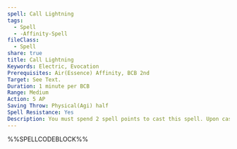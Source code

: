 ```yaml
---
spell: Call Lightning
tags:
  - Spell
  - -Affinity-Spell
fileClass:
  - Spell
share: true
title: Call Lightning
Keywords: Electric, Evocation
Prerequisites: Air(Essence) Affinity, BCB 2nd
Target: See Text.
Duration: 1 minute per BCB
Range: Medium
Action: 5 AP
Saving Throw: Physical(Agi) half
Spell Resistance: Yes
Description: You must spend 2 spell points to cast this spell. Upon casting this spell you may call down a 5-foot-wide, 30-foot-long, vertical bolt of lightning that deals 1d10 points of electricity damage per 2 BCB you possess. The bolt of lightning flashes down in a vertical stroke at whatever target point you choose within the spell�s range from you. Any creature in the target square or in the vertical path of the bolt is affected. Creatures struck by the bolt are subject to a Physical(Agi) save attack. Each round after the first you may use a 3 AP action to call a bolt. You may call a total number of bolts equal to your BCB. You must be outdoors in stormy or rainy weather to cast this spell.
---
```

%%SPELLCODEBLOCK%%